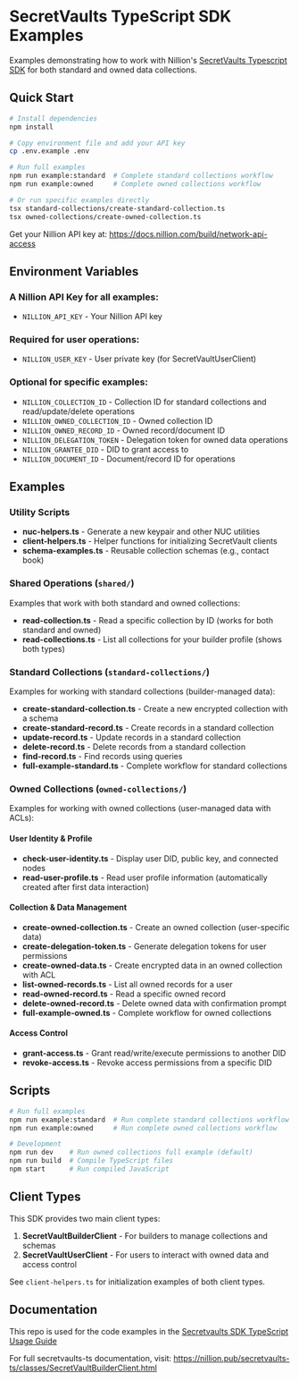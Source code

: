 # SecretVaults TypeScript SDK Examples

Examples demonstrating how to work with Nillion's [SecretVaults Typescript SDK](https://github.com/NillionNetwork/secretvaults-ts) for both standard and owned data collections.

## Quick Start

```bash
# Install dependencies
npm install

# Copy environment file and add your API key
cp .env.example .env

# Run full examples
npm run example:standard  # Complete standard collections workflow
npm run example:owned     # Complete owned collections workflow

# Or run specific examples directly
tsx standard-collections/create-standard-collection.ts
tsx owned-collections/create-owned-collection.ts
```

Get your Nillion API key at: https://docs.nillion.com/build/network-api-access

## Environment Variables

### A Nillion API Key for all examples:

- `NILLION_API_KEY` - Your Nillion API key

### Required for user operations:

- `NILLION_USER_KEY` - User private key (for SecretVaultUserClient)

### Optional for specific examples:

- `NILLION_COLLECTION_ID` - Collection ID for standard collections and read/update/delete operations
- `NILLION_OWNED_COLLECTION_ID` - Owned collection ID
- `NILLION_OWNED_RECORD_ID` - Owned record/document ID
- `NILLION_DELEGATION_TOKEN` - Delegation token for owned data operations
- `NILLION_GRANTEE_DID` - DID to grant access to
- `NILLION_DOCUMENT_ID` - Document/record ID for operations

## Examples

### Utility Scripts

- **nuc-helpers.ts** - Generate a new keypair and other NUC utilities
- **client-helpers.ts** - Helper functions for initializing SecretVault clients
- **schema-examples.ts** - Reusable collection schemas (e.g., contact book)

### Shared Operations (`shared/`)

Examples that work with both standard and owned collections:

- **read-collection.ts** - Read a specific collection by ID (works for both standard and owned)
- **read-collections.ts** - List all collections for your builder profile (shows both types)

### Standard Collections (`standard-collections/`)

Examples for working with standard collections (builder-managed data):

- **create-standard-collection.ts** - Create a new encrypted collection with a schema
- **create-standard-record.ts** - Create records in a standard collection
- **update-record.ts** - Update records in a standard collection
- **delete-record.ts** - Delete records from a standard collection
- **find-record.ts** - Find records using queries
- **full-example-standard.ts** - Complete workflow for standard collections

### Owned Collections (`owned-collections/`)

Examples for working with owned collections (user-managed data with ACLs):

#### User Identity & Profile

- **check-user-identity.ts** - Display user DID, public key, and connected nodes
- **read-user-profile.ts** - Read user profile information (automatically created after first data interaction)

#### Collection & Data Management

- **create-owned-collection.ts** - Create an owned collection (user-specific data)
- **create-delegation-token.ts** - Generate delegation tokens for user permissions
- **create-owned-data.ts** - Create encrypted data in an owned collection with ACL
- **list-owned-records.ts** - List all owned records for a user
- **read-owned-record.ts** - Read a specific owned record
- **delete-owned-record.ts** - Delete owned data with confirmation prompt
- **full-example-owned.ts** - Complete workflow for owned collections

#### Access Control

- **grant-access.ts** - Grant read/write/execute permissions to another DID
- **revoke-access.ts** - Revoke access permissions from a specific DID

## Scripts

```bash
# Run full examples
npm run example:standard  # Run complete standard collections workflow
npm run example:owned     # Run complete owned collections workflow

# Development
npm run dev    # Run owned collections full example (default)
npm run build  # Compile TypeScript files
npm start      # Run compiled JavaScript
```

## Client Types

This SDK provides two main client types:

1. **SecretVaultBuilderClient** - For builders to manage collections and schemas
2. **SecretVaultUserClient** - For users to interact with owned data and access control

See `client-helpers.ts` for initialization examples of both client types.

## Documentation

This repo is used for the code examples in the [Secretvaults SDK TypeScript Usage Guide](http://docs.nillion.com/build/private-storage/ts-usage-guide)

For full secretvaults-ts documentation, visit: https://nillion.pub/secretvaults-ts/classes/SecretVaultBuilderClient.html
